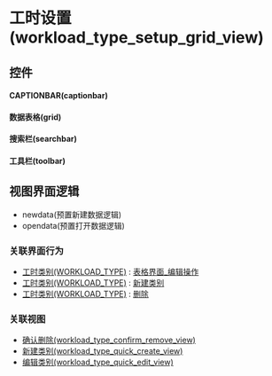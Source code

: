 # 工时设置(workload_type_setup_grid_view)  <!-- {docsify-ignore-all} -->



## 控件
#### CAPTIONBAR(captionbar)
#### 数据表格(grid)
#### 搜索栏(searchbar)
#### 工具栏(toolbar)

## 视图界面逻辑
  * newdata(预置新建数据逻辑)
  * opendata(预置打开数据逻辑)


### 关联界面行为
  * [工时类别(WORKLOAD_TYPE)](module/Base/workload_type) : [表格界面_编辑操作](module/Base/workload_type#界面行为)
  * [工时类别(WORKLOAD_TYPE)](module/Base/workload_type) : [新建类别](module/Base/workload_type#界面行为)
  * [工时类别(WORKLOAD_TYPE)](module/Base/workload_type) : [删除](module/Base/workload_type#界面行为)

### 关联视图
  * [确认删除(workload_type_confirm_remove_view)](app/view/workload_type_confirm_remove_view)
  * [新建类别(workload_type_quick_create_view)](app/view/workload_type_quick_create_view)
  * [编辑类别(workload_type_quick_edit_view)](app/view/workload_type_quick_edit_view)

<script>
 const { createApp } = Vue
  createApp({
    data() {
      return {

      }
    }
  }).use(ElementPlus).mount('#app')
</script>